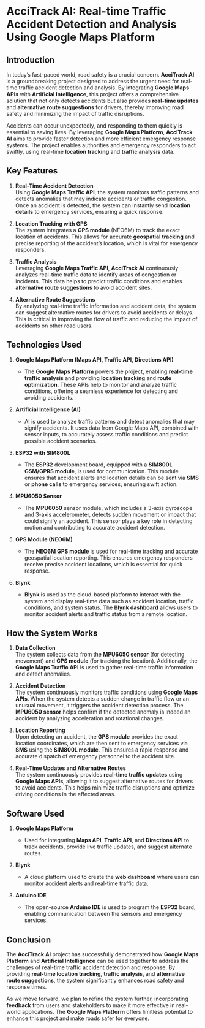# AcciTrack AI: Real-time Traffic Accident Detection and Analysis Using Google Maps Platform

## Introduction

In today’s fast-paced world, road safety is a crucial concern. **AcciTrack AI** is a groundbreaking project designed to address the urgent need for real-time traffic accident detection and analysis. By integrating **Google Maps APIs** with **Artificial Intelligence**, this project offers a comprehensive solution that not only detects accidents but also provides **real-time updates** and **alternative route suggestions** for drivers, thereby improving road safety and minimizing the impact of traffic disruptions.

Accidents can occur unexpectedly, and responding to them quickly is essential to saving lives. By leveraging **Google Maps Platform**, **AcciTrack AI** aims to provide faster detection and more efficient emergency response systems. The project enables authorities and emergency responders to act swiftly, using real-time **location tracking** and **traffic analysis** data.

## Key Features

1. **Real-Time Accident Detection**  
   Using **Google Maps Traffic API**, the system monitors traffic patterns and detects anomalies that may indicate accidents or traffic congestion. Once an accident is detected, the system can instantly send **location details** to emergency services, ensuring a quick response.

2. **Location Tracking with GPS**  
   The system integrates a **GPS module** (NEO6M) to track the exact location of accidents. This allows for accurate **geospatial tracking** and precise reporting of the accident’s location, which is vital for emergency responders.

3. **Traffic Analysis**  
   Leveraging **Google Maps Traffic API**, **AcciTrack AI** continuously analyzes real-time traffic data to identify areas of congestion or incidents. This data helps to predict traffic conditions and enables **alternative route suggestions** to avoid accident sites.

4. **Alternative Route Suggestions**  
   By analyzing real-time traffic information and accident data, the system can suggest alternative routes for drivers to avoid accidents or delays. This is critical in improving the flow of traffic and reducing the impact of accidents on other road users.

## Technologies Used

1. **Google Maps Platform (Maps API, Traffic API, Directions API)**  
   - The **Google Maps Platform** powers the project, enabling **real-time traffic analysis** and providing **location tracking** and **route optimization**. These APIs help to monitor and analyze traffic conditions, offering a seamless experience for detecting and avoiding accidents.

2. **Artificial Intelligence (AI)**  
   - AI is used to analyze traffic patterns and detect anomalies that may signify accidents. It uses data from Google Maps API, combined with sensor inputs, to accurately assess traffic conditions and predict possible accident scenarios.

3. **ESP32 with SIM800L**  
   - The **ESP32** development board, equipped with a **SIM800L GSM/GPRS module**, is used for communication. This module ensures that accident alerts and location details can be sent via **SMS** or **phone calls** to emergency services, ensuring swift action.

4. **MPU6050 Sensor**  
   - The **MPU6050** sensor module, which includes a 3-axis gyroscope and 3-axis accelerometer, detects sudden movement or impact that could signify an accident. This sensor plays a key role in detecting motion and contributing to accurate accident detection.

5. **GPS Module (NEO6M)**  
   - The **NEO6M GPS module** is used for real-time tracking and accurate geospatial location reporting. This ensures emergency responders receive precise accident locations, which is essential for quick response.

6. **Blynk**  
   - **Blynk** is used as the cloud-based platform to interact with the system and display real-time data such as accident location, traffic conditions, and system status. The **Blynk dashboard** allows users to monitor accident alerts and traffic status from a remote location.

## How the System Works

1. **Data Collection**  
   The system collects data from the **MPU6050 sensor** (for detecting movement) and **GPS module** (for tracking the location). Additionally, the **Google Maps Traffic API** is used to gather real-time traffic information and detect anomalies.

2. **Accident Detection**  
   The system continuously monitors traffic conditions using **Google Maps APIs**. When the system detects a sudden change in traffic flow or an unusual movement, it triggers the accident detection process. The **MPU6050 sensor** helps confirm if the detected anomaly is indeed an accident by analyzing acceleration and rotational changes.

3. **Location Reporting**  
   Upon detecting an accident, the **GPS module** provides the exact location coordinates, which are then sent to emergency services via **SMS** using the **SIM800L module**. This ensures a rapid response and accurate dispatch of emergency personnel to the accident site.

4. **Real-Time Updates and Alternative Routes**  
   The system continuously provides **real-time traffic updates** using **Google Maps APIs**, allowing it to suggest alternative routes for drivers to avoid accidents. This helps minimize traffic disruptions and optimize driving conditions in the affected areas.

## Software Used

1. **Google Maps Platform**  
   - Used for integrating **Maps API**, **Traffic API**, and **Directions API** to track accidents, provide live traffic updates, and suggest alternate routes.

2. **Blynk**  
   - A cloud platform used to create the **web dashboard** where users can monitor accident alerts and real-time traffic data.

3. **Arduino IDE**  
   - The open-source **Arduino IDE** is used to program the **ESP32** board, enabling communication between the sensors and emergency services.

## Conclusion

The **AcciTrack AI** project has successfully demonstrated how **Google Maps Platform** and **Artificial Intelligence** can be used together to address the challenges of real-time traffic accident detection and response. By providing **real-time location tracking**, **traffic analysis**, and **alternative route suggestions**, the system significantly enhances road safety and response times.

As we move forward, we plan to refine the system further, incorporating **feedback** from users and stakeholders to make it more effective in real-world applications. The **Google Maps Platform** offers limitless potential to enhance this project and make roads safer for everyone.
